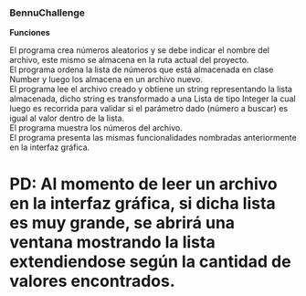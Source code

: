 ### BennuChallenge
**Funciones**

El programa crea números aleatorios y se debe indicar el nombre del archivo, este mismo se almacena en la ruta actual del proyecto.<br/>
El programa ordena la lista de números que está almacenada en clase Number y luego los almacena en un archivo nuevo.<br/>
El programa lee el archivo creado y obtiene un string representando la lista almacenada, dicho string es transformado a una Lista de tipo Integer la cual luego es recorrida para validar si el parámetro dado (número a buscar) es igual al valor dentro de la lista.<br/>
El programa muestra los números del archivo.<br/>
El programa presenta las mismas funcionalidades nombradas anteriormente en la interfaz gráfica.<br/>
# **PD: Al momento de leer un archivo en la interfaz gráfica, si dicha lista es muy grande, se abrirá una ventana mostrando la lista extendiendose según la cantidad de valores encontrados.**<br/>
